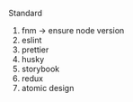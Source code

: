Standard

1. fnm -> ensure node version
2. eslint
3. prettier
4. husky
5. storybook
6. redux
7. atomic design
